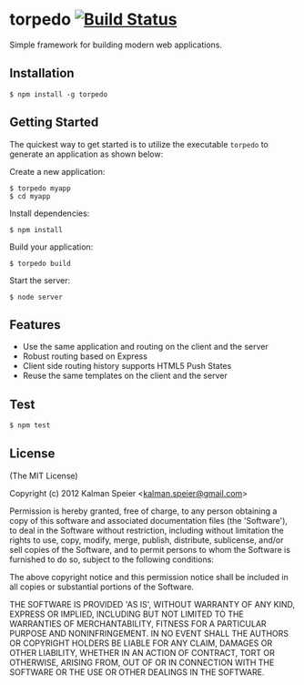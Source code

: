 # torpedo [![Build Status](https://secure.travis-ci.org/speier/torpedo.png?branch=master)](http://travis-ci.org/speier/torpedo)

Simple framework for building modern web applications.

## Installation

    $ npm install -g torpedo

## Getting Started

The quickest way to get started is to utilize the executable `torpedo` to generate an application as shown below:

Create a new application:

    $ torpedo myapp
    $ cd myapp

Install dependencies:
    
    $ npm install

Build your application:

    $ torpedo build

Start the server:

    $ node server

## Features

  * Use the same application and routing on the client and the server
  * Robust routing based on Express
  * Client side routing history supports HTML5 Push States
  * Reuse the same templates on the client and the server

## Test

```bash
$ npm test
```

## License 

(The MIT License)

Copyright (c) 2012 Kalman Speier &lt;kalman.speier@gmail.com&gt;

Permission is hereby granted, free of charge, to any person obtaining
a copy of this software and associated documentation files (the
'Software'), to deal in the Software without restriction, including
without limitation the rights to use, copy, modify, merge, publish,
distribute, sublicense, and/or sell copies of the Software, and to
permit persons to whom the Software is furnished to do so, subject to
the following conditions:

The above copyright notice and this permission notice shall be
included in all copies or substantial portions of the Software.

THE SOFTWARE IS PROVIDED 'AS IS', WITHOUT WARRANTY OF ANY KIND,
EXPRESS OR IMPLIED, INCLUDING BUT NOT LIMITED TO THE WARRANTIES OF
MERCHANTABILITY, FITNESS FOR A PARTICULAR PURPOSE AND NONINFRINGEMENT.
IN NO EVENT SHALL THE AUTHORS OR COPYRIGHT HOLDERS BE LIABLE FOR ANY
CLAIM, DAMAGES OR OTHER LIABILITY, WHETHER IN AN ACTION OF CONTRACT,
TORT OR OTHERWISE, ARISING FROM, OUT OF OR IN CONNECTION WITH THE
SOFTWARE OR THE USE OR OTHER DEALINGS IN THE SOFTWARE.

